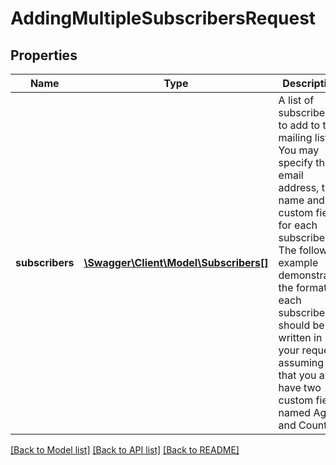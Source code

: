 # AddingMultipleSubscribersRequest

## Properties
Name | Type | Description | Notes
------------ | ------------- | ------------- | -------------
**subscribers** | [**\Swagger\Client\Model\Subscribers[]**](Subscribers.md) | A list of subscribers to add to the mailing list. You may specify the email address, the name and the custom fields for each subscriber. The following example demonstrates the format each subscriber should be written in your request, assuming that you also have two custom fields named Age and Country. | 

[[Back to Model list]](../README.md#documentation-for-models) [[Back to API list]](../README.md#documentation-for-api-endpoints) [[Back to README]](../README.md)


